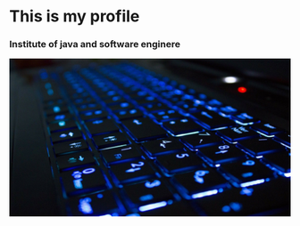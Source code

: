 # This is my profile
### Institute of java and software enginere 
![This is a image](assets/images/875747.jpg)
